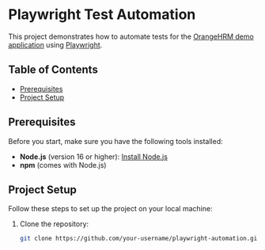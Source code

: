 # Playwright Test Automation

This project demonstrates how to automate tests for the [OrangeHRM demo application](https://opensource-demo.orangehrmlive.com/) using [Playwright](https://playwright.dev/).

## Table of Contents

- [Prerequisites](#prerequisites)
- [Project Setup](#project-setup)

## Prerequisites

Before you start, make sure you have the following tools installed:

- **Node.js** (version 16 or higher): [Install Node.js](https://nodejs.org/)
- **npm** (comes with Node.js)

## Project Setup

Follow these steps to set up the project on your local machine:

1. Clone the repository:
   ```bash
   git clone https://github.com/your-username/playwright-automation.git
